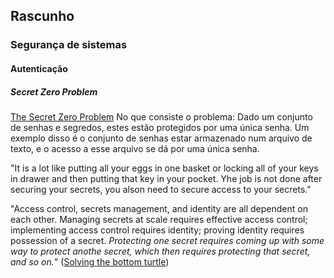## Rascunho

### Segurança de sistemas
#### Autenticação
##### Secret Zero Problem
[The Secret Zero Problem](https://developer.cyberark.com/blog/secret-zero-eliminating-the-ultimate-secret/#:~:text=The%20Secret%20Zero%20Problem,master%20key%20that%20unlocks%20everything.)
No que consiste o problema: Dado um conjunto de senhas e segredos, estes estão protegidos por uma única senha.
Um exemplo disso é o conjunto de senhas estar armazenado num arquivo de texto, e o acesso a esse arquivo se dá por uma única senha.

"It is a lot like putting all your eggs in one basket or locking all of your keys in drawer and then putting that key in your pocket. Yhe job is not done after securing your secrets, you alson need to secure access to your secrets."

"Access control, secrets management, and identity are all dependent on each other. Managing secrets at scale requires effective access control; implementing access control requires identity; proving identity requires possession of a secret. *Protecting one secret requires coming up with some way to protect anothe secret, which then requires protecting that secret, and so on.*" 
([Solving the bottom turtle](https://spiffe.io/pdf/Solving-the-bottom-turtle-SPIFFE-SPIRE-Book.pdf))
